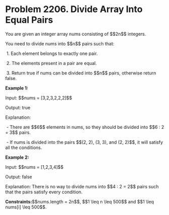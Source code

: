 # Problem 2206. Divide Array Into Equal Pairs
<body>
<p>You are given an integer array nums consisting of $$2n$$ integers.</p>
<p>You need to divide nums into $$n$$ pairs such that:</p>
<p>&nbsp;1. Each element belongs to exactly one pair.</p>
<p>&nbsp;2. The elements present in a pair are equal.</p>
<p>&nbsp;3. Return true if nums can be divided into $$n$$ pairs, otherwise return false.</p> 
<p><b>Example 1:</b></p>
<p>Input: $$nums = [3,2,3,2,2,2]$$</p>
<p>Output: true</p>
<p>Explanation:</p>
<p>&nbsp;- There are $$6$$ elements in nums, so they should be divided into $$6 : 2 = 3$$ pairs.</p>
<p>&nbsp;- If nums is divided into the pairs $$(2, 2), (3, 3), and (2, 2)$$, it will satisfy all the conditions.</p>
<p><b>Example 2:</b></p>
<p>Input: $$nums = [1,2,3,4]$$</p>
<p>Output: false</p>
<p>Explanation: 
There is no way to divide nums into $$4 : 2 = 2$$ pairs such that the pairs satisfy every condition.</p>
<p><b>Constraints:</b>$$nums.length = 2n$$, $$1 \leq n \leq 500$$ and $$1 \leq nums[i] \leq 500$$.</p>
</body>

